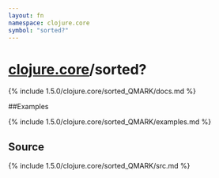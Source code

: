 ```yaml
---
layout: fn
namespace: clojure.core
symbol: "sorted?"
---
```


# [clojure.core](../)/sorted?

{% include 1.5.0/clojure.core/sorted_QMARK/docs.md %}

##Examples

{% include 1.5.0/clojure.core/sorted_QMARK/examples.md %}
## Source
{% include 1.5.0/clojure.core/sorted_QMARK/src.md %}

